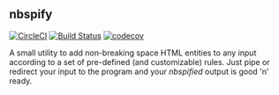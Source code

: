 nbspify
---

[![CircleCI](https://circleci.com/gh/uruba/nbspify.svg?style=svg)](https://circleci.com/gh/uruba/nbspify)
[![Build Status](https://travis-ci.com/uruba/nbspify.svg?branch=master)](https://travis-ci.com/uruba/nbspify)
[![codecov](https://codecov.io/gh/uruba/nbspify/branch/master/graph/badge.svg)](https://codecov.io/gh/uruba/nbspify)

A small utility to add non-breaking space HTML entities to any input according to a set of pre-defined (and customizable) rules. Just pipe or redirect your input to the program and your *nbspified* output is good 'n' ready.

